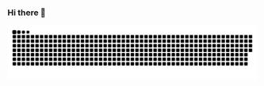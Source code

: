 ### Hi there 👋

<!--
**nanotower/nanotower** is a ✨ _special_ ✨ repository because its `README.md` (this file) appears on your GitHub profile.

Here are some ideas to get you started:

- 🔭 I’m currently working on ...
- 🌱 I’m currently learning ...
- 👯 I’m looking to collaborate on ...
- 🤔 I’m looking for help with ...
- 💬 Ask me about ...
- 📫 How to reach me: ...
- 😄 Pronouns: ...
- ⚡ Fun fact: ...
-->

<picture>
  <source media="(prefers-color-scheme: dark)" srcset="https://raw.githubusercontent.com/nanotower/nanotower/output/github-contribution-grid-snake-dark.svg">
  <source media="(prefers-color-scheme: light)" srcset="https://raw.githubusercontent.com/nanotower/nanotower/output/github-contribution-grid-snake.svg">
  <img alt="Shows an beautiful snake eating commits." src="https://raw.githubusercontent.com/nanotower/nanotower/output/github-contribution-grid-snake.svg">
</picture>